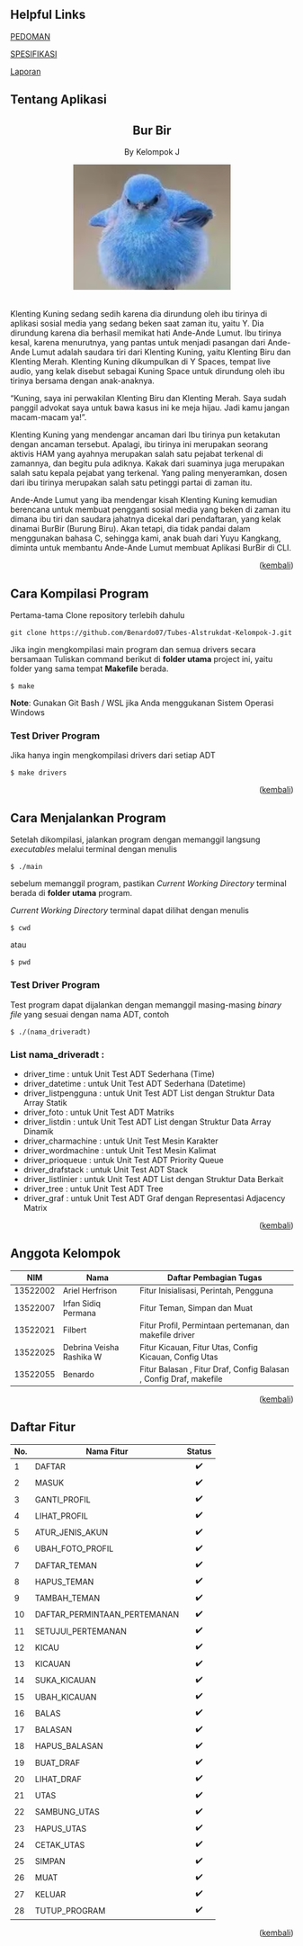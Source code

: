 <a name="atas"></a>

## Helpful Links
[PEDOMAN](https://docs.google.com/document/d/1vnoqQK18ECL8PEAkYbjM-9g1MRGTI7hOLv6GKHlGnuc/edit)

[SPESIFIKASI](https://docs.google.com/document/d/1yy0SLsXEE0e-ZBxMSrd0Gz9AOSWqJw1trtTqDjeyfsk/edit)

[Laporan](https://docs.google.com/document/d/1vvcpjb0gBg7fAZ2sz8jaaZ33nvVweUy7/edit)

## Tentang Aplikasi

<div align="center">
    <h2>Bur Bir</h2>
    <p>By Kelompok J</p>
    <img src="readme/burbir.png" alt="burbir" style="max-width:20em;"></img>
    <br/>
    <br/>
</div>


Klenting Kuning sedang sedih karena dia dirundung oleh ibu tirinya di aplikasi sosial media yang sedang beken saat zaman itu, yaitu Y. Dia dirundung karena dia berhasil memikat hati Ande-Ande Lumut. Ibu tirinya kesal, karena menurutnya, yang pantas untuk menjadi pasangan dari Ande-Ande Lumut adalah saudara tiri dari Klenting Kuning, yaitu Klenting Biru dan Klenting Merah. Klenting Kuning dikumpulkan di Y Spaces, tempat live audio, yang kelak disebut sebagai Kuning Space untuk dirundung oleh ibu tirinya bersama dengan anak-anaknya.

“Kuning, saya ini perwakilan Klenting Biru dan Klenting Merah. Saya sudah panggil advokat saya untuk bawa kasus ini ke meja hijau. Jadi kamu jangan macam-macam ya!”.
 
Klenting Kuning yang mendengar ancaman dari Ibu tirinya pun ketakutan dengan ancaman tersebut. Apalagi, ibu tirinya ini merupakan seorang aktivis HAM yang ayahnya merupakan salah satu pejabat terkenal di zamannya, dan begitu pula adiknya. Kakak dari suaminya juga merupakan salah satu kepala pejabat yang terkenal. Yang paling menyeramkan, dosen dari ibu tirinya merupakan salah satu petinggi partai di zaman itu.

Ande-Ande Lumut yang iba mendengar kisah Klenting Kuning kemudian berencana untuk membuat pengganti sosial media yang beken di zaman itu dimana ibu tiri dan saudara jahatnya dicekal dari pendaftaran, yang kelak dinamai BurBir (Burung Biru). Akan tetapi, dia tidak pandai dalam menggunakan bahasa C, sehingga kami, anak buah dari Yuyu Kangkang, diminta untuk membantu Ande-Ande Lumut membuat Aplikasi BurBir di CLI.


<p align="right">(<a href="#atas">kembali</a>)</p>

## Cara Kompilasi Program
Pertama-tama Clone repository terlebih dahulu
```
git clone https://github.com/Benardo07/Tubes-Alstrukdat-Kelompok-J.git
```

Jika ingin mengkompilasi main program dan semua drivers secara bersamaan
Tuliskan command berikut di **folder utama** project ini, yaitu folder yang sama tempat **Makefile** berada.

```shell
$ make
```

**Note**: Gunakan Git Bash / WSL jika Anda menggukanan Sistem Operasi Windows


### Test Driver Program

Jika hanya ingin mengkompilasi drivers dari setiap ADT
```shell
$ make drivers
```
<p align="right">(<a href="#atas">kembali</a>)</p>

## Cara Menjalankan Program
Setelah dikompilasi, jalankan program dengan memanggil langsung *executables* melalui terminal dengan menulis

```shell
$ ./main
```

sebelum memanggil program, pastikan  *Current Working Directory* terminal berada di **folder utama** program.

 *Current Working Directory* terminal dapat dilihat dengan menulis

 ```shell
 $ cwd
 ```
 atau
 ```shell
 $ pwd
 ```


### Test Driver Program
Test program dapat dijalankan dengan memanggil masing-masing *binary file* yang sesuai dengan nama ADT, contoh

```shell
$ ./(nama_driveradt)
```

### List nama_driveradt :
- driver_time : untuk Unit Test ADT Sederhana (Time)
- driver_datetime : untuk Unit Test ADT Sederhana (Datetime)
- driver_listpengguna : untuk Unit Test ADT List dengan Struktur Data Array Statik
- driver_foto : untuk Unit Test ADT Matriks
- driver_listdin : untuk Unit Test ADT List dengan Struktur Data Array Dinamik
- driver_charmachine : untuk Unit Test Mesin Karakter
- driver_wordmachine : untuk Unit Test Mesin Kalimat
- driver_prioqueue : untuk Unit Test ADT Priority Queue
- driver_drafstack : untuk Unit Test ADT Stack
- driver_listlinier : untuk Unit Test ADT List dengan Struktur Data Berkait
- driver_tree : untuk Unit Test ADT Tree
- driver_graf : untuk Unit Test ADT Graf dengan Representasi Adjacency Matrix
<p align="right">(<a href="#atas">kembali</a>)</p>

## Anggota Kelompok
| NIM |Nama | Daftar Pembagian Tugas|
|-----|-----|-----------------------|
|13522002|Ariel Herfrison|Fitur Inisialisasi, Perintah, Pengguna|
|13522007|Irfan Sidiq Permana|Fitur Teman, Simpan dan Muat|
|13522021|Filbert|Fitur Profil, Permintaan pertemanan, dan makefile driver |
|13522025|Debrina Veisha Rashika W|Fitur Kicauan, Fitur Utas,  Config Kicauan, Config Utas|
|13522055|Benardo|Fitur Balasan , Fitur Draf, Config Balasan , Config Draf, makefile|

<p align="right">(<a href="#atas">kembali</a>)</p>

## Daftar Fitur
| No. | Nama Fitur | Status |
|-----|------------|:------:|
|1 |DAFTAR|:heavy_check_mark:|
|2 |MASUK|:heavy_check_mark:|
|3 |GANTI_PROFIL|:heavy_check_mark:|
|4 |LIHAT_PROFIL|:heavy_check_mark:|
|5 |ATUR_JENIS_AKUN|:heavy_check_mark:|
|6 |UBAH_FOTO_PROFIL|:heavy_check_mark:|
|7 |DAFTAR_TEMAN|:heavy_check_mark:|
|8 |HAPUS_TEMAN|:heavy_check_mark:|
|9 |TAMBAH_TEMAN|:heavy_check_mark:|
|10|DAFTAR_PERMINTAAN_PERTEMANAN|:heavy_check_mark:|
|11|SETUJUI_PERTEMANAN|:heavy_check_mark:|
|12|KICAU|:heavy_check_mark:|
|13|KICAUAN|:heavy_check_mark:|
|14|SUKA_KICAUAN|:heavy_check_mark:|
|15|UBAH_KICAUAN|:heavy_check_mark:|
|16|BALAS|:heavy_check_mark:|
|17|BALASAN|:heavy_check_mark:|
|18|HAPUS_BALASAN|:heavy_check_mark:|
|19|BUAT_DRAF|:heavy_check_mark:|
|20|LIHAT_DRAF|:heavy_check_mark:|
|21|UTAS|:heavy_check_mark:|
|22|SAMBUNG_UTAS|:heavy_check_mark:|
|23|HAPUS_UTAS|:heavy_check_mark:|
|24|CETAK_UTAS|:heavy_check_mark:|
|25|SIMPAN|:heavy_check_mark:|
|26|MUAT|:heavy_check_mark:|
|27|KELUAR|:heavy_check_mark:|
|28|TUTUP_PROGRAM|:heavy_check_mark:|

<p align="right">(<a href="#atas">kembali</a>)</p>
